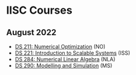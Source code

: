 # IISC Courses

## August 2022
- [DS 211: Numerical Optimization](./NO/ "NO") (NO)
- [DS 221: Introduction to Scalable Systems](./ISS/ "ISS") (ISS)
- [DS 284: Numerical Linear Algebra](./NLA/ "NLA") (NLA)
- [DS 290: Modelling and Simulation](./MS/ "MS") (MS)
